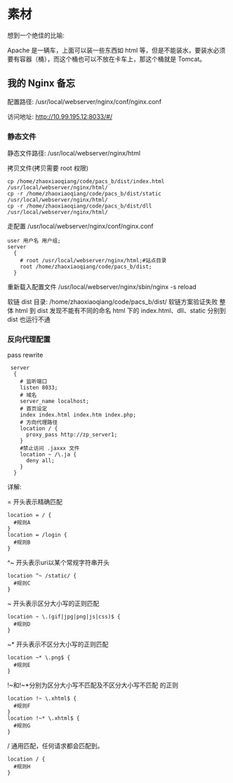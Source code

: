 # 素材

想到一个绝佳的比喻:

Apache 是一辆车，上面可以装一些东西如 html 等，但是不能装水，要装水必须要有容器（桶），而这个桶也可以不放在卡车上，那这个桶就是 Tomcat。

## 我的 Nginx 备忘

配置路径:
/usr/local/webserver/nginx/conf/nginx.conf

访问地址:
http://10.99.195.12:8033/#/

### 静态文件

静态文件路径:
/usr/local/webserver/nginx/html

拷贝文件(拷贝需要 root 权限)
```shell
cp /home/zhaoxiaoqiang/code/pacs_b/dist/index.html /usr/local/webserver/nginx/html/
cp -r /home/zhaoxiaoqiang/code/pacs_b/dist/static /usr/local/webserver/nginx/html/
cp -r /home/zhaoxiaoqiang/code/pacs_b/dist/dll /usr/local/webserver/nginx/html/
```

走配置
/usr/local/webserver/nginx/conf/nginx.conf
```config
user 用户名 用户组;
server
  {
    # root /usr/local/webserver/nginx/html;#站点目录
    root /home/zhaoxiaoqiang/code/pacs_b/dist;
  }
```
重新载入配置文件
/usr/local/webserver/nginx/sbin/nginx -s reload

软链
dist 目录:
/home/zhaoxiaoqiang/code/pacs_b/dist/
软链方案验证失败
整体 html 到 dist 发现不能有不同的命名
html 下的 index.html、dll、static 分别到 dist 也运行不通

### 反向代理配置

pass rewrite

```config
 server
  {
    # 监听端口
    listen 8033;
    # 域名
    server_name localhost;
    # 首页设定
    index index.html index.htm index.php;
    # 方向代理路径
    location / {
      proxy_pass http://zp_server1;
    }
    #禁止访问 .jaxxx 文件
    location ~ /\.ja {
      deny all;
    }
  }
```

详解:

= 开头表示精确匹配
```config
location = / {
  #规则A
}
location = /login {
  #规则B
}
```

^~ 开头表示uri以某个常规字符串开头
```config
location ^~ /static/ {
  #规则C
}
```

~ 开头表示区分大小写的正则匹配
```config
location ~ \.(gif|jpg|png|js|css)$ {
  #规则D
}
```

~*  开头表示不区分大小写的正则匹配
```config
location ~* \.png$ {
  #规则E
}
```

!~和!~*分别为区分大小写不匹配及不区分大小写不匹配 的正则
```config
location !~ \.xhtml$ {
  #规则F
}
location !~* \.xhtml$ {
  #规则G
}
```

/ 通用匹配，任何请求都会匹配到。
```config
location / {
  #规则H
}
```
